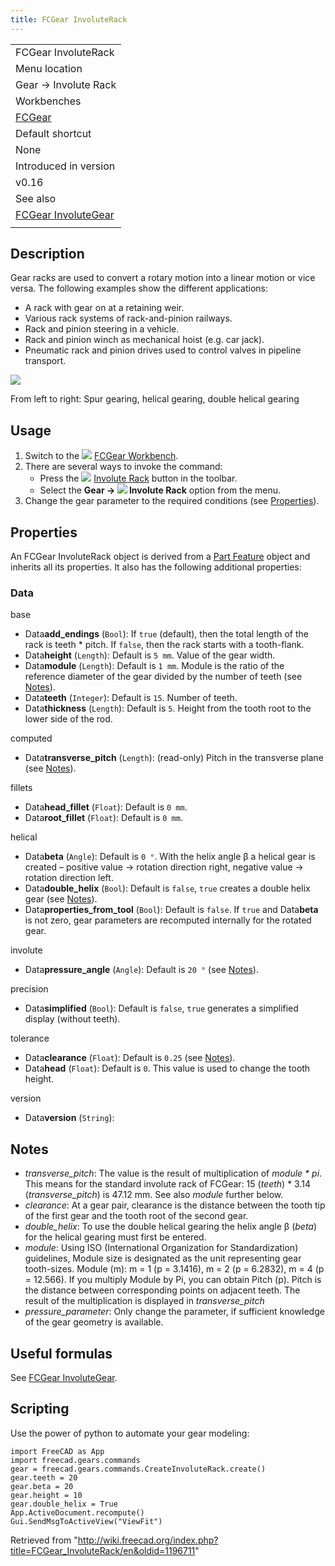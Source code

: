 ```yaml
---
title: FCGear InvoluteRack
---
```


|                                                                   |
| ----------------------------------------------------------------- |
| FCGear InvoluteRack                                               |
| Menu location                                                     |
| Gear → Involute Rack                                              |
| Workbenches                                                       |
| [FCGear](/FCGear_Workbench "FCGear Workbench")                    |
| Default shortcut                                                  |
| None                                                              |
| Introduced in version                                             |
| v0.16                                                             |
| See also                                                          |
| [FCGear InvoluteGear](/FCGear_InvoluteGear "FCGear InvoluteGear") |
|                                                                   |

## Description

Gear racks are used to convert a rotary motion into a linear motion or vice versa. The following examples show the different applications:

- A rack with gear on at a retaining weir.
- Various rack systems of rack-and-pinion railways.
- Rack and pinion steering in a vehicle.
- Rack and pinion winch as mechanical hoist (e.g. car jack).
- Pneumatic rack and pinion drives used to control valves in pipeline transport.

![](/images/Involute-Rack_example.png)

From left to right: Spur gearing, helical gearing, double helical gearing

## Usage

1. Switch to the ![](/images/FCGear_workbench_icon.svg) [FCGear Workbench](/FCGear_Workbench "FCGear Workbench").
2. There are several ways to invoke the command:
   - Press the ![](/images/FCGear_InvoluteRack.svg) [Involute Rack](/FCGear_InvoluteRack "FCGear InvoluteRack") button in the toolbar.
   - Select the **Gear → ![](/images/FCGear_InvoluteRack.svg) Involute Rack** option from the menu.
3. Change the gear parameter to the required conditions (see [Properties](#Properties)).

## Properties

An FCGear InvoluteRack object is derived from a [Part Feature](/Part_Feature "Part Feature") object and inherits all its properties. It also has the following additional properties:

### Data

base

- Data**add_endings** (`Bool`): If `true` (default), then the total length of the rack is teeth \* pitch. If `false`, then the rack starts with a tooth-flank.
- Data**height** (`Length`): Default is `5 mm`. Value of the gear width.
- Data**module** (`Length`): Default is `1 mm`. Module is the ratio of the reference diameter of the gear divided by the number of teeth (see [Notes](#Notes)).
- Data**teeth** (`Integer`): Default is `15`. Number of teeth.
- Data**thickness** (`Length`): Default is `5`. Height from the tooth root to the lower side of the rod.

computed

- Data**transverse_pitch** (`Length`): (read-only) Pitch in the transverse plane (see [Notes](#Notes)).

fillets

- Data**head_fillet** (`Float`): Default is `0 mm`.
- Data**root_fillet** (`Float`): Default is `0 mm`.

helical

- Data**beta** (`Angle`): Default is `0 °`. With the helix angle β a helical gear is created – positive value → rotation direction right, negative value → rotation direction left.
- Data**double_helix** (`Bool`): Default is `false`, `true` creates a double helix gear (see [Notes](#Notes)).
- Data**properties_from_tool** (`Bool`): Default is `false`. If `true` and Data**beta** is not zero, gear parameters are recomputed internally for the rotated gear.

involute

- Data**pressure_angle** (`Angle`): Default is `20 °` (see [Notes](#Notes)).

precision

- Data**simplified** (`Bool`): Default is `false`, `true` generates a simplified display (without teeth).

tolerance

- Data**clearance** (`Float`): Default is `0.25` (see [Notes](#Notes)).
- Data**head** (`Float`): Default is `0`. This value is used to change the tooth height.

version

- Data**version** (`String`):

## Notes

- _transverse_pitch_: The value is the result of multiplication of _module \* pi_. This means for the standard involute rack of FCGear: 15 (_teeth_) \* 3.14 (_transverse_pitch_) is 47.12 mm. See also _module_ further below.
- _clearance_: At a gear pair, clearance is the distance between the tooth tip of the first gear and the tooth root of the second gear.
- _double_helix_: To use the double helical gearing the helix angle β (_beta_) for the helical gearing must first be entered.
- _module_: Using ISO (International Organization for Standardization) guidelines, Module size is designated as the unit representing gear tooth-sizes. Module (m): m = 1 (p = 3.1416), m = 2 (p = 6.2832), m = 4 (p = 12.566). If you multiply Module by Pi, you can obtain Pitch (p). Pitch is the distance between corresponding points on adjacent teeth. The result of the multiplication is displayed in _transverse_pitch_
- _pressure_parameter_: Only change the parameter, if sufficient knowledge of the gear geometry is available.

## Useful formulas

See [FCGear InvoluteGear](/FCGear_InvoluteGear#Useful_formulas "FCGear InvoluteGear").

## Scripting

Use the power of python to automate your gear modeling:

```
import FreeCAD as App
import freecad.gears.commands
gear = freecad.gears.commands.CreateInvoluteRack.create()
gear.teeth = 20
gear.beta = 20
gear.height = 10
gear.double_helix = True
App.ActiveDocument.recompute()
Gui.SendMsgToActiveView("ViewFit")

```

Retrieved from "<http://wiki.freecad.org/index.php?title=FCGear_InvoluteRack/en&oldid=1196711>"
